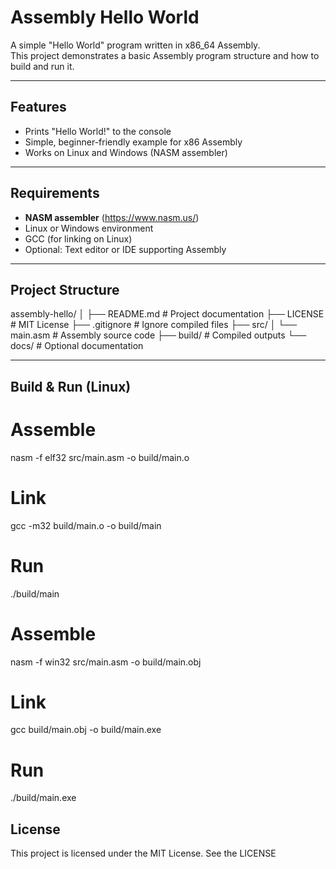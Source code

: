 # Assembly Hello World

A simple "Hello World" program written in x86_64 Assembly.  
This project demonstrates a basic Assembly program structure and how to build and run it.

---

## Features
- Prints "Hello World!" to the console
- Simple, beginner-friendly example for x86 Assembly
- Works on Linux and Windows (NASM assembler)

---

## Requirements
- **NASM assembler** (https://www.nasm.us/)
- Linux or Windows environment
- GCC (for linking on Linux)
- Optional: Text editor or IDE supporting Assembly

---

## Project Structure
assembly-hello/
│
├── README.md # Project documentation
├── LICENSE # MIT License
├── .gitignore # Ignore compiled files
├── src/
│ └── main.asm # Assembly source code
├── build/ # Compiled outputs
└── docs/ # Optional documentation


---

## Build & Run (Linux)

# Assemble
nasm -f elf32 src/main.asm -o build/main.o

# Link
gcc -m32 build/main.o -o build/main

# Run
./build/main

# Assemble
nasm -f win32 src/main.asm -o build/main.obj

# Link
gcc build/main.obj -o build/main.exe

# Run
./build/main.exe

## License

This project is licensed under the MIT License. See the LICENSE